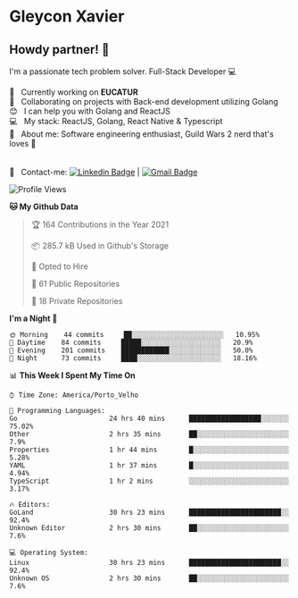 # Gleycon Xavier

## Howdy partner! 👋

I'm a passionate tech problem solver.
Full-Stack Developer :computer:

 :rocket:  &nbsp; Currently working on **EUCATUR**
 <br/> :purple_heart: &nbsp; Collaborating on projects with Back-end development utilizing Golang
 <br/> :blush: &nbsp; I can help you with Golang and ReactJS
 <br/> :computer: &nbsp; My stack: ReactJS, Golang, React Native & Typescript
 <br/> 💬  &nbsp; About me: Software engineering enthusiast, Guild Wars 2 nerd that's loves :apple:
 <br/>
 <br/>
 <br/> :email: &nbsp; Contact-me: [![Linkedin Badge](https://img.shields.io/badge/-GleyconXavier-blue?style=flat-square&logo=Linkedin&logoColor=white&link=https://www.linkedin.com/in/gleyconxavier/)](https://www.linkedin.com/in/gleyconxavier/) 
| 
[![Gmail Badge](https://img.shields.io/badge/-gleyconxcarlos@gmail.com-c14438?style=flat-square&logo=Gmail&logoColor=white&link=mailto:gleyconxcarlos@gmail.com)](mailto:gleyconxcarlos@gmail.com)

<!--START_SECTION:waka-->
![Profile Views](http://img.shields.io/badge/Profile%20Views-0-blue)

**🐱 My Github Data** 

> 🏆 164 Contributions in the Year 2021
 > 
> 📦 285.7 kB Used in Github's Storage 
 > 
> 💼 Opted to Hire
 > 
> 📜 61 Public Repositories 
 > 
> 🔑 18 Private Repositories  
 > 
**I'm a Night 🦉** 

```text
🌞 Morning    44 commits     ██░░░░░░░░░░░░░░░░░░░░░░░   10.95% 
🌆 Daytime    84 commits     █████░░░░░░░░░░░░░░░░░░░░   20.9% 
🌃 Evening    201 commits    ████████████░░░░░░░░░░░░░   50.0% 
🌙 Night      73 commits     ████░░░░░░░░░░░░░░░░░░░░░   18.16%

```


📊 **This Week I Spent My Time On** 

```text
⌚︎ Time Zone: America/Porto_Velho

💬 Programming Languages: 
Go                       24 hrs 40 mins      ██████████████████░░░░░░░   75.02% 
Other                    2 hrs 35 mins       ██░░░░░░░░░░░░░░░░░░░░░░░   7.9% 
Properties               1 hr 44 mins        █░░░░░░░░░░░░░░░░░░░░░░░░   5.28% 
YAML                     1 hr 37 mins        █░░░░░░░░░░░░░░░░░░░░░░░░   4.94% 
TypeScript               1 hr 2 mins         ░░░░░░░░░░░░░░░░░░░░░░░░░   3.17%

🔥 Editors: 
GoLand                   30 hrs 23 mins      ███████████████████████░░   92.4% 
Unknown Editor           2 hrs 30 mins       ██░░░░░░░░░░░░░░░░░░░░░░░   7.6%

💻 Operating System: 
Linux                    30 hrs 23 mins      ███████████████████████░░   92.4% 
Unknown OS               2 hrs 30 mins       ██░░░░░░░░░░░░░░░░░░░░░░░   7.6%

```


<!--END_SECTION:waka-->
